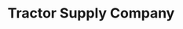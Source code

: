 ---
title: "Tractor Supply Company"
url: /columbia-station/tractor-supply-company/
shop: general
---